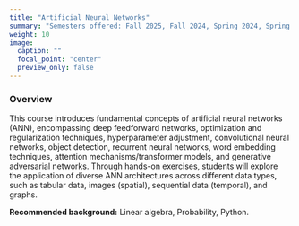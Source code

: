 ```yaml
---
title: "Artificial Neural Networks"
summary: "Semesters offered: Fall 2025, Fall 2024, Spring 2024, Spring 2023, Fall 2021 (NMSU), and Fall 2020 (NMSU)."
weight: 10
image:
  caption: ""
  focal_point: "center"
  preview_only: false
---
```


### Overview
This course introduces fundamental concepts of artificial neural networks (ANN), encompassing deep feedforward networks, optimization and regularization techniques, hyperparameter adjustment, convolutional neural networks, object detection, recurrent neural networks, word embedding techniques, attention mechanisms/transformer models, and generative adversarial networks. Through hands-on exercises, students will explore the application of diverse ANN architectures across different data types, such as tabular data, images (spatial), sequential data (temporal), and graphs.

**Recommended background:** Linear algebra, Probability, Python.
